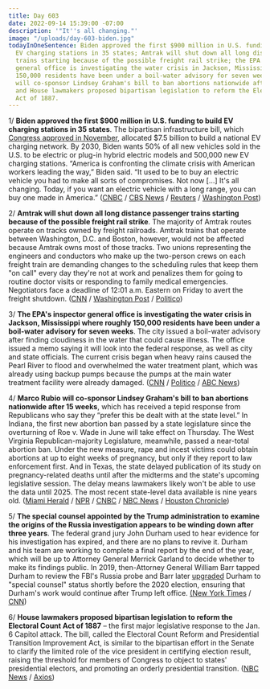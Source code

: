 ```yaml
---
title: Day 603
date: 2022-09-14 15:39:00 -07:00
description: '"It''s all changing."'
image: "/uploads/day-603-biden.jpg"
todayInOneSentence: Biden approved the first $900 million in U.S. funding to build
  EV charging stations in 35 states; Amtrak will shut down all long distance passenger
  trains starting because of the possible freight rail strike; the EPA's inspector
  general office is investigating the water crisis in Jackson, Mississippi where roughly
  150,000 residents have been under a boil-water advisory for seven weeks; Marco Rubio
  will co-sponsor Lindsey Graham's bill to ban abortions nationwide after 15 weeks;
  and House lawmakers proposed bipartisan legislation to reform the Electoral Count
  Act of 1887.
---
```


1/ **Biden approved the first $900 million in U.S. funding to build EV charging stations in 35 states**. The bipartisan infrastructure bill, which [Congress approved in November](https://whatthefuckjusthappenedtoday.com/2021/11/15/day-300/#1-biden-signed-the-1-trillion-bipart), allocated $7.5 billion to build a national EV charging network. By 2030, Biden wants 50% of all new vehicles sold in the U.S. to be electric or plug-in hybrid electric models and 500,000 new EV charging stations. “America is confronting the climate crisis with American workers leading the way,” Biden said. “It used to be to buy an electric vehicle you had to make all sorts of compromises. Not now [...] It's all changing. Today, if you want an electric vehicle with a long range, you can buy one made in America.” ([CNBC](https://www.cnbc.com/2022/09/14/watch-live-biden-touts-electric-vehicles-at-the-detroit-auto-show.html) / [CBS News](https://www.cbsnews.com/news/biden-electric-vehicles-chargers-detroit-auto-show/) / [Reuters](https://www.reuters.com/business/autos-transportation/biden-announce-approval-900-million-us-ev-charging-funding-2022-09-14/) / [Washington Post](https://www.washingtonpost.com/business/2022/09/14/biden-detroit-electric-vehicles/))

2/ **Amtrak will shut down all long distance passenger trains starting because of the possible freight rail strike**. The majority of Amtrak routes operate on tracks owned by freight railroads. Amtrak trains that operate between Washington, D.C. and Boston, however, would not be affected because Amtrak owns most of those tracks. Two unions representing the engineers and conductors who make up the two-person crews on each freight train are demanding changes to the scheduling rules that keep them "on call" every day they're not at work and penalizes them for going to routine doctor visits or responding to family medical emergencies. Negotiators face a deadline of 12:01 a.m. Eastern on Friday to avert the freight shutdown. ([CNN](https://www.cnn.com/2022/09/13/business/railroad-strike-outlook-economic-impact/) / [Washington Post](https://www.washingtonpost.com/us-policy/2022/09/14/congress-freight-rail-strike/) / [Politico](https://www.politico.com/news/2022/09/14/commuter-rail-lines-to-shutter-if-freight-rail-network-shuts-down-00056685))

3/ **The EPA's inspector general office is investigating the water crisis in Jackson, Mississippi where roughly 150,000 residents have been under a boil-water advisory for seven weeks**. The city issued a boil-water advisory after finding cloudiness in the water that could cause illness. The office issued a memo saying it will look into the federal response, as well as city and state officials. The current crisis began when heavy rains caused the Pearl River to flood and overwhelmed the water treatment plant, which was already using backup pumps because the pumps at the main water treatment facility were already damaged. ([CNN](https://www.cnn.com/2022/09/12/us/jackson-mississippi-water-crisis-epa-investigation/index.html) / [Politico](https://www.politico.com/news/2022/09/12/epa-watchdog-probe-jackson-mississippi-water-crisis-00056150) / [ABC News](https://abcnews.go.com/Health/wireStory/epa-inspector-general-probes-mississippi-capital-water-woes-89843253))

4/ **Marco Rubio will co-sponsor Lindsey Graham's bill to ban abortions nationwide after 15 weeks**, which has received a tepid response from Republicans who say they “prefer this be dealt with at the state level.” In Indiana, the first new abortion ban passed by a state legislature since the overturning of Roe v. Wade in June will take effect on Thursday. The West Virginia Republican-majority Legislature, meanwhile, passed a near-total abortion ban. Under the new measure, rape and incest victims could obtain abortions at up to eight weeks of pregnancy, but only if they report to law enforcement first. And in Texas, the state delayed publication of its study on pregnancy-related deaths until after the midterms and the state's upcoming legislative session. The delay means lawmakers likely won't be able to use the data until 2025. The most recent state-level data available is nine years old. ([Miami Herald](https://www.miamiherald.com/news/politics-government/article265773446.html) / [NPR](https://www.npr.org/2022/09/14/1122835073/indiana-abortion-ban-thursday-roe-dobbs) / [CNBC](https://www.cnbc.com/2022/09/13/west-virginia-lawmakers-ok-abortion-ban-with-few-exceptions.html) / [NBC News](https://www.nbcnews.com/politics/politics-news/west-virginia-legislature-passes-abortion-ban-narrow-exceptions-rcna47589) /
[Houston Chronicle](https://www.houstonchronicle.com/politics/texas/article/Texas-delays-publication-of-maternal-death-data-17439477.php))

5/ **The special counsel appointed by the Trump administration to examine the origins of the Russia investigation appears to be winding down after three years**. The federal grand jury John Durham used to hear evidence for his investigation has expired, and there are no plans to revive it. Durham and his team are working to complete a final report by the end of the year, which will be up to Attorney General Merrick Garland to decide whether to make its findings public. In 2019, then-Attorney General William Barr tapped Durham to review the FBI's Russia probe and Barr later [upgraded](https://whatthefuckjusthappenedtoday.com/2020/12/01/day-1412/#4-attorney-general-william-barr-appo) Durham to "special counsel" status shortly before the 2020 election, ensuring that Durham's work would continue after Trump left office. [(New York Times](https://www.nytimes.com/2022/09/14/us/politics/durham-inquiry-trump-russia.html) / [CNN](https://www.cnn.com/2022/09/14/politics/john-durham-investigation-update/index.html))
 
6/ **House lawmakers proposed bipartisan legislation to reform the Electoral Count Act of 1887** – the first major legislative response to the Jan. 6 Capitol attack. The bill, called the Electoral Count Reform and Presidential Transition Improvement Act, is similar to the bipartisan effort in the Senate to clarify the limited role of the vice president in certifying election result, raising the threshold for members of Congress to object to states' presidential electors, and promoting an orderly presidential transition. ([NBC News](https://www.nbcnews.com/politics/congress/house-members-roll-bipartisan-election-bill-aimed-preventing-future-co-rcna47725) / [Axios](https://www.axios.com/2022/09/14/house-electoral-count-act-bipartisan-congress))

